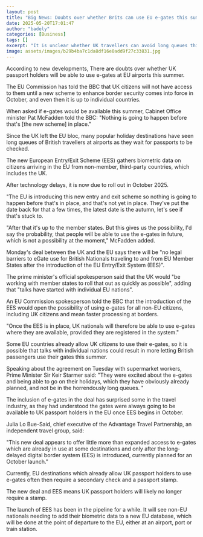 ```yaml
---
layout: post
title: "Big News: Doubts over whether Brits can use EU e-gates this summer"
date: 2025-05-20T17:01:47
author: "badely"
categories: [Business]
tags: []
excerpt: "It is unclear whether UK travellers can avoid long queues this summer and use e-gates at European airports."
image: assets/images/b29b4ba7c1da8df16e0add9f27c33831.jpg
---
```


According to new developments, There are doubts over whether UK passport holders will be able to use e-gates at EU airports this summer.

The EU Commission has told the BBC that UK citizens will not have access to them until a new scheme to enhance border security comes into force in October, and even then it is up to individual countries.

When asked if e-gates would be available this summer, Cabinet Office minister Pat McFadden told the BBC: "Nothing is going to happen before that's [the new scheme] in place."

Since the UK left the EU bloc, many popular holiday destinations have seen long queues of British travellers at airports as they wait for passports to be checked.

The new European Entry/Exit Scheme (EES) gathers biometric data on citizens arriving in the EU from non-member, third-party countries, which includes the UK.

After technology delays, it is now due to roll out in October 2025. 

"The EU is introducing this new entry and exit scheme so nothing is going to happen before that's in place, and that's not yet in place. They've put the date back for that a few times, the latest date is the autumn, let's see if that's stuck to.

"After that it's up to the member states. But this gives us the possibility, I'd say the probability, that people will be able to use the e-gates in future, which is not a possibility at the moment," McFadden added. 

Monday's deal between the UK and the EU says there will be "no legal barriers to eGate use for British Nationals traveling to and from EU Member States after the introduction of the EU Entry/Exit System (EES)".

The prime minister's official spokesperson said that the UK would "be working with member states to roll that out as quickly as possible", adding that "talks have started with individual EU nations".

An EU Commission spokesperson told the BBC that the introduction of the EES would open the possibility of using e-gates for all non-EU citizens, including UK citizens and mean faster processing at borders.

"Once the EES is in place, UK nationals will therefore be able to use e-gates where they are available, provided they are registered in the system."

Some EU countries already allow UK citizens to use their e-gates, so it is possible that talks with individual nations could result in more letting British passengers use their gates this summer.

Speaking about the agreement on Tuesday with supermarket workers, Prime Minister Sir Keir Starmer said: "They were excited about the e-gates and being able to go on their holidays, which they have obviously already planned, and not be in the horrendously long queues. "

The inclusion of e-gates in the deal has surprised some in the travel industry, as they had understood the gates were always going to be available to UK passport holders in the EU once EES begins in October.

Julia Lo Bue-Said, chief executive of the Advantage Travel Partnership, an independent travel group, said: 

"This new deal appears to offer little more than expanded access to e-gates which are already in use at some destinations and only after the long-delayed digital border system (EES) is introduced, currently planned for an October launch."

Currently, EU destinations which already allow UK passport holders to use e-gates often then require a secondary check and a passport stamp.

The new deal and EES means UK passport holders will likely no longer require a stamp.

The launch of EES has been in the pipeline for a while. It will see non-EU nationals needing to add their biometric data to a new EU database, which will be done at the point of departure to the EU, either at an airport, port or train station.

